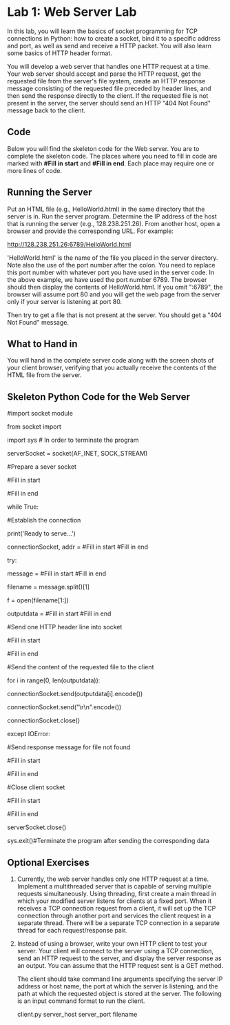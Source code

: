 Lab 1: Web Server Lab
=====================

In this lab, you will learn the basics of socket programming for TCP
connections in Python: how to create a socket, bind it to a specific
address and port, as well as send and receive a HTTP packet. You will
also learn some basics of HTTP header format.

You will develop a web server that handles one HTTP request at a time.
Your web server should accept and parse the HTTP request, get the
requested file from the server's file system, create an HTTP response
message consisting of the requested file preceded by header lines, and
then send the response directly to the client. If the requested file is
not present in the server, the server should send an HTTP "404 Not
Found" message back to the client.

Code
----

Below you will find the skeleton code for the Web server. You are to
complete the skeleton code. The places where you need to fill in code
are marked with **#Fill in start** and **#Fill in end**. Each place
may require one or more lines of code.

Running the Server
------------------

Put an HTML file (e.g., HelloWorld.html) in the same directory that the
server is in. Run the server program. Determine the IP address of the
host that is running the server (e.g., 128.238.251.26). From another
host, open a browser and provide the corresponding URL. For example:

http://128.238.251.26:6789/HelloWorld.html

'HelloWorld.html' is the name of the file you placed in the server
directory. Note also the use of the port number after the colon. You
need to replace this port number with whatever port you have used in the
server code. In the above example, we have used the port number 6789.
The browser should then display the contents of HelloWorld.html. If you
omit ":6789", the browser will assume port 80 and you will get the web
page from the server only if your server is listening at port 80.

Then try to get a file that is not present at the server. You should get
a "404 Not Found" message.

What to Hand in
---------------

You will hand in the complete server code along with the screen shots of
your client browser, verifying that you actually receive the contents of
the HTML file from the server.

Skeleton Python Code for the Web Server
---------------------------------------

#import socket module

from socket import

import sys # In order to terminate the program

serverSocket = socket(AF_INET, SOCK_STREAM)

#Prepare a sever socket

#Fill in start

#Fill in end

while True:

#Establish the connection

print('Ready to serve...')

connectionSocket, addr = #Fill in start #Fill in end

try:

message = #Fill in start #Fill in end

filename = message.split()[1]

f = open(filename[1:])

outputdata = #Fill in start #Fill in end

#Send one HTTP header line into socket

#Fill in start

#Fill in end

#Send the content of the requested file to the client

for i in range(0, len(outputdata)):

connectionSocket.send(outputdata[i].encode())

connectionSocket.send("\r\n".encode())

connectionSocket.close()

except IOError:

#Send response message for file not found

#Fill in start

#Fill in end

#Close client socket

#Fill in start

#Fill in end

serverSocket.close()

sys.exit()#Terminate the program after sending the corresponding data

Optional Exercises
------------------

1.  Currently, the web server handles only one HTTP request at a time.
    Implement a multithreaded server that is capable of serving multiple
    requests simultaneously. Using threading, first create a main thread
    in which your modified server listens for clients at a fixed port.
    When it receives a TCP connection request from a client, it will set
    up the TCP connection through another port and services the client
    request in a separate thread. There will be a separate TCP
    connection in a separate thread for each request/response pair.

2.  Instead of using a browser, write your own HTTP client to test your
    server. Your client will connect to the server using a TCP
    connection, send an HTTP request to the server, and display the
    server response as an output. You can assume that the HTTP request
    sent is a GET method.

    The client should take command line arguments specifying the server IP
    address or host name, the port at which the server is listening, and
    the path at which the requested object is stored at the server. The
    following is an input command format to run the client.

    client.py server_host server_port filename
